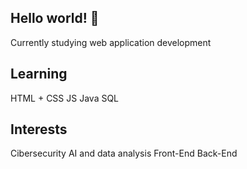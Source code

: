 ## Hello world! 👋
Currently studying web application development

## Learning
HTML + CSS
JS
Java
SQL

## Interests
Cibersecurity
AI and data analysis 
Front-End
Back-End
